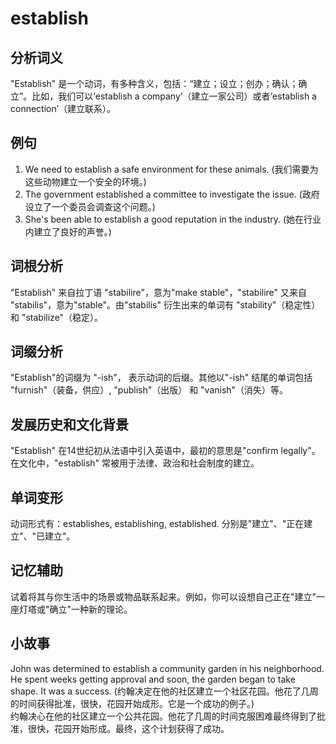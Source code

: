 # establish

## 分析词义

  

"Establish" 是一个动词，有多种含义，包括：“建立；设立；创办；确认；确立”。比如，我们可以‘establish a company’（建立一家公司）或者‘establish a connection’（建立联系）。

  

## 例句

  

1.  We need to establish a safe environment for these animals. (我们需要为这些动物建立一个安全的环境。)
2.  The government established a committee to investigate the issue. (政府设立了一个委员会调查这个问题。)
3.  She's been able to establish a good reputation in the industry. (她在行业内建立了良好的声誉。)

  

## 词根分析

  

"Establish" 来自拉丁语 "stabilire"，意为"make stable"，"stabilire" 又来自 "stabilis"，意为"stable"。由"stabilis" 衍生出来的单词有 "stability"（稳定性） 和 "stabilize"（稳定）。

  

## 词缀分析

  

"Establish"的词缀为 "-ish"， 表示动词的后缀。其他以"-ish" 结尾的单词包括 "furnish"（装备，供应）, "publish"（出版） 和 "vanish"（消失）等。

  

## 发展历史和文化背景

  

"Establish" 在14世纪初从法语中引入英语中，最初的意思是"confirm legally"。在文化中，"establish" 常被用于法律、政治和社会制度的建立。

  

## 单词变形

  

动词形式有：establishes, establishing, established. 分别是"建立"、"正在建立"、"已建立"。

  

## 记忆辅助

  

试着将其与你生活中的场景或物品联系起来。例如，你可以设想自己正在"建立"一座灯塔或"确立"一种新的理论。

  

## 小故事

  

John was determined to establish a community garden in his neighborhood. He spent weeks getting approval and soon, the garden began to take shape. It was a success. (约翰决定在他的社区建立一个社区花园。他花了几周的时间获得批准，很快，花园开始成形。它是一个成功的例子。)  
约翰决心在他的社区建立一个公共花园。他花了几周的时间克服困难最终得到了批准，很快，花园开始形成。最终，这个计划获得了成功。
